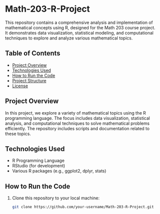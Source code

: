 # Math-203-R-Project

This repository contains a comprehensive analysis and implementation of mathematical concepts using R, designed for the Math 203 course project. It demonstrates data visualization, statistical modeling, and computational techniques to explore and analyze various mathematical topics.

## Table of Contents
- [Project Overview](#project-overview)
- [Technologies Used](#technologies-used)
- [How to Run the Code](#how-to-run-the-code)
- [Project Structure](#project-structure)
- [License](#license)

## Project Overview
In this project, we explore a variety of mathematical topics using the R programming language. The focus includes data visualization, statistical analysis, and computational techniques to solve mathematical problems efficiently. The repository includes scripts and documentation related to these topics.

## Technologies Used
- R Programming Language
- RStudio (for development)
- Various R packages (e.g., ggplot2, dplyr, stats)

## How to Run the Code
1. Clone this repository to your local machine:
   ```bash
   git clone https://github.com/your-username/Math-203-R-Project.git
